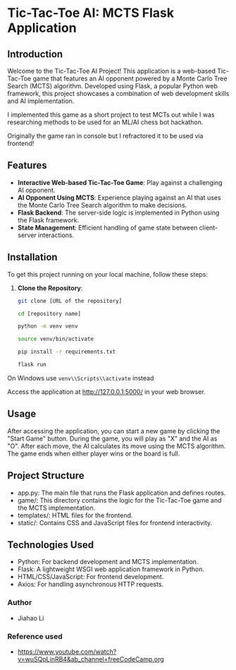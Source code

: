 
# Tic-Tac-Toe AI: MCTS Flask Application

## Introduction

Welcome to the Tic-Tac-Toe AI Project! This application is a web-based Tic-Tac-Toe game that features an AI opponent powered by a Monte Carlo Tree Search (MCTS) algorithm. Developed using Flask, a popular Python web framework, this project showcases a combination of web development skills and AI implementation.

I implemented this game as a short project to test MCTs out while I was researching methods to be used for an ML/AI chess bot hackathon. 

Originally the game ran in console but I refractored it to be used via frontend!

## Features

- **Interactive Web-based Tic-Tac-Toe Game**: Play against a challenging AI opponent.
- **AI Opponent Using MCTS**: Experience playing against an AI that uses the Monte Carlo Tree Search algorithm to make decisions.
- **Flask Backend**: The server-side logic is implemented in Python using the Flask framework.
- **State Management**: Efficient handling of game state between client-server interactions.

## Installation

To get this project running on your local machine, follow these steps:

1. **Clone the Repository**:
   ```bash
   git clone [URL of the repository]

   cd [repository name]

   python -m venv venv

   source venv/bin/activate  

   pip install -r requirements.txt

   flask run


On Windows use `venv\\Scripts\\activate` instead

Access the application at http://127.0.0.1:5000/ in your web browser.

## Usage
After accessing the application, you can start a new game by clicking the "Start Game" button. During the game, you will play as "X" and the AI as "O". After each move, the AI calculates its move using the MCTS algorithm. The game ends when either player wins or the board is full.

## Project Structure
- app.py: The main file that runs the Flask application and defines routes.
- game/: This directory contains the logic for the Tic-Tac-Toe game and the MCTS implementation.
- templates/: HTML files for the frontend.
- static/: Contains CSS and JavaScript files for frontend interactivity.
  
## Technologies Used
- Python: For backend development and MCTS implementation.
- Flask: A lightweight WSGI web application framework in Python.
- HTML/CSS/JavaScript: For frontend development.
- Axios: For handling asynchronous HTTP requests.


### Author
- Jiahao Li

### Reference used
- https://www.youtube.com/watch?v=wuSQpLinRB4&ab_channel=freeCodeCamp.org